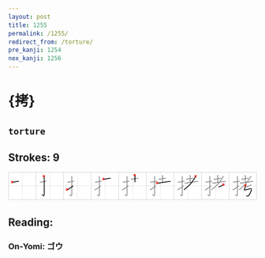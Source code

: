 ```yaml
---
layout: post
title: 1255
permalink: /1255/
redirect_from: /torture/
pre_kanji: 1254
nex_kanji: 1256
---
```


# {拷}

## `torture`

## Strokes: 9

<div class="stroke"><img src="../images/E68BB7.png" /></div>

## Reading:

### On-Yomi: ゴウ

